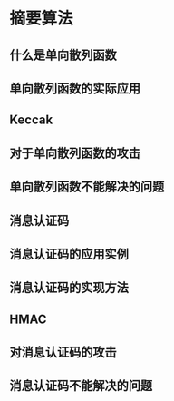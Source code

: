 # 摘要算法

## 什么是单向散列函数

## 单向散列函数的实际应用

## Keccak

## 对于单向散列函数的攻击

## 单向散列函数不能解决的问题

## 消息认证码

## 消息认证码的应用实例

## 消息认证码的实现方法

## HMAC

## 对消息认证码的攻击

## 消息认证码不能解决的问题



